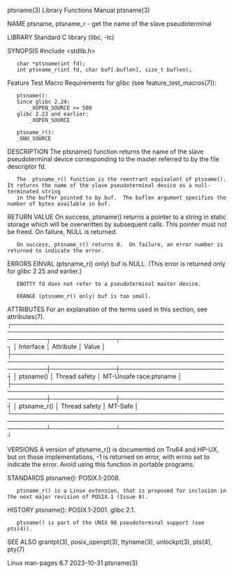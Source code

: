 ptsname(3)							   Library Functions Manual							    ptsname(3)

NAME
       ptsname, ptsname_r - get the name of the slave pseudoterminal

LIBRARY
       Standard C library (libc, -lc)

SYNOPSIS
       #include <stdlib.h>

       char *ptsname(int fd);
       int ptsname_r(int fd, char buf[.buflen], size_t buflen);

   Feature Test Macro Requirements for glibc (see feature_test_macros(7)):

       ptsname():
	   Since glibc 2.24:
	       _XOPEN_SOURCE >= 500
	   glibc 2.23 and earlier:
	       _XOPEN_SOURCE

       ptsname_r():
	   _GNU_SOURCE

DESCRIPTION
       The ptsname() function returns the name of the slave pseudoterminal device corresponding to the master referred to by the file descriptor fd.

       The  ptsname_r() function is the reentrant equivalent of ptsname().  It returns the name of the slave pseudoterminal device as a null-terminated string
       in the buffer pointed to by buf.	 The buflen argument specifies the number of bytes available in buf.

RETURN VALUE
       On success, ptsname() returns a pointer to a string in static storage which will be overwritten by subsequent calls.  This pointer must not  be	freed.
       On failure, NULL is returned.

       On success, ptsname_r() returns 0.  On failure, an error number is returned to indicate the error.

ERRORS
       EINVAL (ptsname_r() only) buf is NULL.  (This error is returned only for glibc 2.25 and earlier.)

       ENOTTY fd does not refer to a pseudoterminal master device.

       ERANGE (ptsname_r() only) buf is too small.

ATTRIBUTES
       For an explanation of the terms used in this section, see attributes(7).
       ┌────────────────────────────────────────────────────────────────────────────────────────────────────────────┬───────────────┬────────────────────────┐
       │ Interface												    │ Attribute	    │ Value		     │
       ├────────────────────────────────────────────────────────────────────────────────────────────────────────────┼───────────────┼────────────────────────┤
       │ ptsname()												    │ Thread safety │ MT-Unsafe race:ptsname │
       ├────────────────────────────────────────────────────────────────────────────────────────────────────────────┼───────────────┼────────────────────────┤
       │ ptsname_r()												    │ Thread safety │ MT-Safe		     │
       └────────────────────────────────────────────────────────────────────────────────────────────────────────────┴───────────────┴────────────────────────┘

VERSIONS
       A version of ptsname_r() is documented on Tru64 and HP-UX, but on those implementations, -1 is returned on error, with errno set to indicate the error.
       Avoid using this function in portable programs.

STANDARDS
       ptsname():
	      POSIX.1-2008.

       ptsname_r() is a Linux extension, that is proposed for inclusion in the next major revision of POSIX.1 (Issue 8).

HISTORY
       ptsname():
	      POSIX.1-2001.  glibc 2.1.

       ptsname() is part of the UNIX 98 pseudoterminal support (see pts(4)).

SEE ALSO
       grantpt(3), posix_openpt(3), ttyname(3), unlockpt(3), pts(4), pty(7)

Linux man-pages 6.7							  2023-10-31								    ptsname(3)
